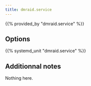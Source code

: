 ```yaml
---
title: dmraid.service
---
```


{{% provided_by "dmraid.service" %}}

## Options

{{% systemd_unit "dmraid.service" %}}

## Additionnal notes

Nothing here.
